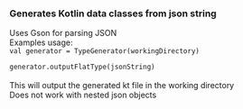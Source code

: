 <h3>Generates Kotlin data classes from json string</h3>
Uses Gson for parsing JSON<br>
Examples usage: <br> 
<code>val generator = TypeGenerator(workingDirectory)<br>
generator.outputFlatType(jsonString)
</code>
<br>
This will output the generated kt file in the working directory <br>
Does not work with nested json objects
